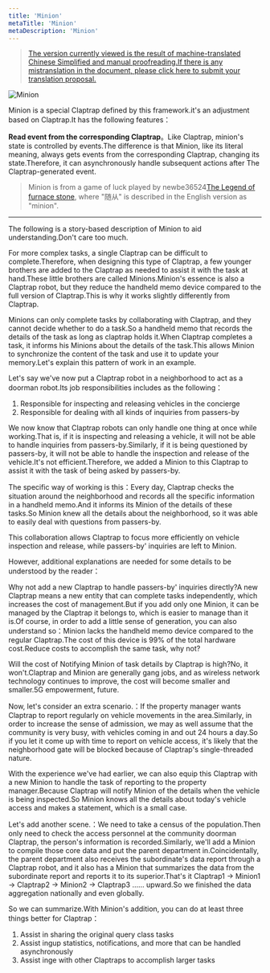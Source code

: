 ```yaml
---
title: 'Minion'
metaTitle: 'Minion'
metaDescription: 'Minion'
---
```


> [The version currently viewed is the result of machine-translated Chinese Simplified and manual proofreading.If there is any mistranslation in the document, please click here to submit your translation proposal.](https://crwd.in/newbeclaptrap)

![Minion](/images/20190228-002.gif)

Minion is a special Claptrap defined by this framework.it's an adjustment based on Claptrap.It has the following features：

**Read event from the corresponding Claptrap**。Like Claptrap, minion's state is controlled by events.The difference is that Minion, like its literal meaning, always gets events from the corresponding Claptrap, changing its state.Therefore, it can asynchronously handle subsequent actions after The Claptrap-generated event.

> Minion is from a game of luck played by newbe36524[The Legend of furnace stone](https://zh.moegirl.org/%E7%82%89%E7%9F%B3%E4%BC%A0%E8%AF%B4), where "随从" is described in the English version as "minion".

---

The following is a story-based description of Minion to aid understanding.Don't care too much.

For more complex tasks, a single Claptrap can be difficult to complete.Therefore, when designing this type of Claptrap, a few younger brothers are added to the Claptrap as needed to assist it with the task at hand.These little brothers are called Minions.Minion's essence is also a Claptrap robot, but they reduce the handheld memo device compared to the full version of Claptrap.This is why it works slightly differently from Claptrap.

Minions can only complete tasks by collaborating with Claptrap, and they cannot decide whether to do a task.So a handheld memo that records the details of the task as long as claptrap holds it.When Claptrap completes a task, it informs his Minions about the details of the task.This allows Minion to synchronize the content of the task and use it to update your memory.Let's explain this pattern of work in an example.

Let's say we've now put a Claptrap robot in a neighborhood to act as a doorman robot.Its job responsibilities includes as the following：

1. Responsible for inspecting and releasing vehicles in the concierge
2. Responsible for dealing with all kinds of inquiries from passers-by

We now know that Claptrap robots can only handle one thing at once while working.That is, if it is inspecting and releasing a vehicle, it will not be able to handle inquiries from passers-by.Similarly, if it is being questioned by passers-by, it will not be able to handle the inspection and release of the vehicle.It's not efficient.Therefore, we added a Minion to this Claptrap to assist it with the task of being asked by passers-by.

The specific way of working is this：Every day, Claptrap checks the situation around the neighborhood and records all the specific information in a handheld memo.And it informs its Minion of the details of these tasks.So Minion knew all the details about the neighborhood, so it was able to easily deal with questions from passers-by.

This collaboration allows Claptrap to focus more efficiently on vehicle inspection and release, while passers-by' inquiries are left to Minion.

However, additional explanations are needed for some details to be understood by the reader：

Why not add a new Claptrap to handle passers-by' inquiries directly?A new Claptrap means a new entity that can complete tasks independently, which increases the cost of management.But if you add only one Minion, it can be managed by the Claptrap it belongs to, which is easier to manage than it is.Of course, in order to add a little sense of generation, you can also understand so：Minion lacks the handheld memo device compared to the regular Claptrap.The cost of this device is 99% of the total hardware cost.Reduce costs to accomplish the same task, why not?

Will the cost of Notifying Minion of task details by Claptrap is high?No, it won't.Claptrap and Minion are generally gang jobs, and as wireless network technology continues to improve, the cost will become smaller and smaller.5G empowerment, future.

Now, let's consider an extra scenario.：If the property manager wants Claptrap to report regularly on vehicle movements in the area.Similarly, in order to increase the sense of admission, we may as well assume that the community is very busy, with vehicles coming in and out 24 hours a day.So if you let it come up with time to report on vehicle access, it's likely that the neighborhood gate will be blocked because of Claptrap's single-threaded nature.

With the experience we've had earlier, we can also equip this Claptrap with a new Minion to handle the task of reporting to the property manager.Because Claptrap will notify Minion of the details when the vehicle is being inspected.So Minion knows all the details about today's vehicle access and makes a statement, which is a small case.

Let's add another scene.：We need to take a census of the population.Then only need to check the access personnel at the community doorman Claptrap, the person's information is recorded.Similarly, we'll add a Minion to compile those core data and put the parent department in.Coincidentally, the parent department also receives the subordinate's data report through a Claptrap robot, and it also has a Minion that summarizes the data from the subordinate report and reports it to its superior.That's it Claptrap1 -> Minion1 -> Claptrap2 -> Minion2 -> Claptrap3 …… upward.So we finished the data aggregation nationally and even globally.

So we can summarize.With Minion's addition, you can do at least three things better for Claptrap：

1. Assist in sharing the original query class tasks
2. Assist ingup statistics, notifications, and more that can be handled asynchronously
3. Assist inge with other Claptraps to accomplish larger tasks
